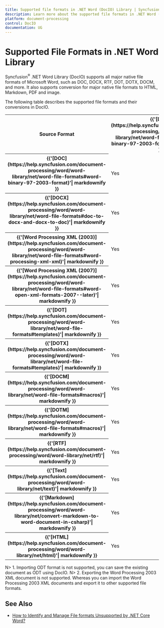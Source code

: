 ```yaml
---
title: Supported file formats in .NET Word (DocIO) Library | Syncfusion
description: Learn more about the supported file formats in .NET Word (DocIO) Library.
platform: document-processing
control: DocIO
documentation: UG
---
```


# Supported File Formats in .NET Word Library  

Syncfusion<sup>&reg;</sup> .NET Word Library (DocIO) supports all major native file formats of Microsoft Word, such as DOC, DOCX, RTF, DOT, DOTX, DOCM, and more. It also supports conversion for major native file formats to HTML, Markdown, PDF and image. 

The following table describes the supported file formats and their conversions in DocIO. 

<table>
<tr>
<th>
Source Format  
</th>
<th>
{{'[DOC](https://help.syncfusion.com/document-processing/word/word-library/net/word-file-formats#word-binary-97-2003-format)'| markdownify }}
</th>
<th>
{{'[DOCX](https://help.syncfusion.com/document-processing/word/word-library/net/word-file-formats#doc-to-docx-and-docx-to-doc)'| markdownify }}
</th>
<th>
{{'[Word Processing XML (2007)](https://help.syncfusion.com/document-processing/word/word-library/net/word-file-formats#word-open-xml-formats-2007--later)'| markdownify }}
</th>
<th>
{{'[DOT](https://help.syncfusion.com/document-processing/word/word-library/net/word-file-formats#templates)'| markdownify }}
</th>
<th>
{{'[DOTX](https://help.syncfusion.com/document-processing/word/word-library/net/word-file-formats#templates)'| markdownify }}
</th>
<th>
{{'[DOCM](https://help.syncfusion.com/document-processing/word/word-library/net/word-file-formats#macros)'| markdownify }}
</th>
<th>
{{'[DOTM](https://help.syncfusion.com/document-processing/word/word-library/net/word-file-formats#macros)'| markdownify }}
</th>
<th>
{{'[ODT](https://help.syncfusion.com/document-processing/word/word-library/net/word-to-odt)'| markdownify }}
</th>
<th>
{{'[RTF](https://help.syncfusion.com/document-processing/word/word-library/net/rtf)'| markdownify }}
</th>
<th>
{{'[Text](https://help.syncfusion.com/document-processing/word/word-library/net/text)'| markdownify }}
</th>
<th>
{{'[Markdown](https://help.syncfusion.com/document-processing/word/word-library/net/convert-word-document-to-markdown-in-csharp)'| markdownify }}
</th>
<th>
{{'[HTML](https://help.syncfusion.com/document-processing/word/word-library/net/html)'| markdownify }}
</th>
<th>
{{'[PDF](https://help.syncfusion.com/document-processing/word/conversions/word-to-pdf/net/word-to-pdf)'| markdownify }}
</th>
<th>
{{'[Image](https://help.syncfusion.com/document-processing/word/conversions/word-to-image/net/word-to-image)'| markdownify }}
</th>
</tr>
<tr>
<th>{{'[DOC](https://help.syncfusion.com/document-processing/word/word-library/net/word-file-formats#word-binary-97-2003-format)'| markdownify }}</th>
<td>Yes</td>
<td>Yes</td>
<td>Yes</td>
<td>Yes</td>
<td>Yes</td>
<td>Yes</td>
<td>Yes</td>
<td>Yes</td>
<td>Yes</td>
<td>Yes</td>
<td>Yes</td>
<td>Yes</td>
<td>Yes</td>
<td>Yes</td>
</tr>
<tr>
<th>{{'[DOCX](https://help.syncfusion.com/document-processing/word/word-library/net/word-file-formats#doc-to-docx-and-docx-to-doc)'| markdownify }}</th>
<td>Yes</td>
<td>Yes</td>
<td>Yes</td>
<td>Yes</td>
<td>Yes</td>
<td>Yes</td>
<td>Yes</td>
<td>Yes</td>
<td>Yes</td>
<td>Yes</td>
<td>Yes</td>
<td>Yes</td>
<td>Yes</td>
<td>Yes</td>
</tr>
<tr>
<th>{{'[Word Processing XML (2003)](https://help.syncfusion.com/document-processing/word/word-library/net/word-file-formats#word-processing-xml-xml)'| markdownify }}</th>
<td>Yes</td>
<td>Yes</td>
<td>Yes</td>
<td>Yes</td>
<td>Yes</td>
<td>Yes</td>
<td>Yes</td>
<td>Yes</td>
<td>Yes</td>
<td>Yes</td>
<td>Yes</td>
<td>Yes</td>
<td>Yes</td>
<td>Yes</td>
</tr>
<tr>
<th>{{'[Word Processing XML (2007)](https://help.syncfusion.com/document-processing/word/word-library/net/word-file-formats#word-open-xml-formats-2007--later)'| markdownify }}</th>
<td>Yes</td>
<td>Yes</td>
<td>Yes</td>
<td>Yes</td>
<td>Yes</td>
<td>Yes</td>
<td>Yes</td>
<td>Yes</td>
<td>Yes</td>
<td>Yes</td>
<td>Yes</td>
<td>Yes</td>
<td>Yes</td>
<td>Yes</td>
</tr>
<tr>
<th>{{'[DOT](https://help.syncfusion.com/document-processing/word/word-library/net/word-file-formats#templates)'| markdownify }}</th>
<td>Yes</td>
<td>Yes</td>
<td>Yes</td>
<td>Yes</td>
<td>Yes</td>
<td>Yes</td>
<td>Yes</td>
<td>Yes</td>
<td>Yes</td>
<td>Yes</td>
<td>Yes</td>
<td>Yes</td>
<td>Yes</td>
<td>Yes</td>
</tr>
<tr>
<th>{{'[DOTX](https://help.syncfusion.com/document-processing/word/word-library/net/word-file-formats#templates)'| markdownify }}</th>
<td>Yes</td>
<td>Yes</td>
<td>Yes</td>
<td>Yes</td>
<td>Yes</td>
<td>Yes</td>
<td>Yes</td>
<td>Yes</td>
<td>Yes</td>
<td>Yes</td>
<td>Yes</td>
<td>Yes</td>
<td>Yes</td>
<td>Yes</td>
</tr>
<tr>
<th>{{'[DOCM](https://help.syncfusion.com/document-processing/word/word-library/net/word-file-formats#macros)'| markdownify }}</th>
<td>Yes</td>
<td>Yes</td>
<td>Yes</td>
<td>Yes</td>
<td>Yes</td>
<td>Yes</td>
<td>Yes</td>
<td>Yes</td>
<td>Yes</td>
<td>Yes</td>
<td>Yes</td>
<td>Yes</td>
<td>Yes</td>
<td>Yes</td>
</tr>
<tr>
<th>{{'[DOTM](https://help.syncfusion.com/document-processing/word/word-library/net/word-file-formats#macros)'| markdownify }}</th>
<td>Yes</td>
<td>Yes</td>
<td>Yes</td>
<td>Yes</td>
<td>Yes</td>
<td>Yes</td>
<td>Yes</td>
<td>Yes</td>
<td>Yes</td>
<td>Yes</td>
<td>Yes</td>
<td>Yes</td>
<td>Yes</td>
<td>Yes</td>
</tr>
<tr>
<th>{{'[RTF](https://help.syncfusion.com/document-processing/word/word-library/net/rtf)'| markdownify }}</th>
<td>Yes</td>
<td>Yes</td>
<td>Yes</td>
<td>Yes</td>
<td>Yes</td>
<td>Yes</td>
<td>Yes</td>
<td>Yes</td>
<td>Yes</td>
<td>Yes</td>
<td>Yes</td>
<td>Yes</td>
<td>Yes</td>
<td>Yes</td>
</tr>
<tr>
<th>{{'[Text](https://help.syncfusion.com/document-processing/word/word-library/net/text)'| markdownify }}</th>
<td>Yes</td>
<td>Yes</td>
<td>Yes</td>
<td>Yes</td>
<td>Yes</td>
<td>Yes</td>
<td>Yes</td>
<td>Yes</td>
<td>Yes</td>
<td>Yes</td>
<td>Yes</td>
<td>Yes</td>
<td>Yes</td>
<td>Yes</td>
</tr>
<tr>
<th>{{'[Markdown](https://help.syncfusion.com/document-processing/word/word-library/net/convert-markdown-to-word-document-in-csharp)'| markdownify }}</th>
<td>Yes</td>
<td>Yes</td>
<td>Yes</td>
<td>Yes</td>
<td>Yes</td>
<td>Yes</td>
<td>Yes</td>
<td>Yes</td>
<td>Yes</td>
<td>Yes</td>
<td>Yes</td>
<td>Yes</td>
<td>Yes</td>
<td>Yes</td>
</tr>
<tr>
<th>{{'[HTML](https://help.syncfusion.com/document-processing/word/word-library/net/html)'| markdownify }}</th>
<td>Yes</td>
<td>Yes</td>
<td>Yes</td>
<td>Yes</td>
<td>Yes</td>
<td>Yes</td>
<td>Yes</td>
<td>Yes</td>
<td>Yes</td>
<td>Yes</td>
<td>Yes</td>
<td>Yes</td>
<td>Yes</td>
<td>Yes</td>
</tr>
</table>

N> 1. Importing ODT format is not supported, you can save the existing document as ODT using DocIO. 
N> 2. Exporting the Word Processing 2003 XML document is not supported. Whereas you can import the Word Processing 2003 XML documents and export it to other supported file formats. 

## See Also

* [How to Identify and Manage File formats Unsupported by .NET Core Word?](https://support.syncfusion.com/kb/article/19611/how-to-identify-and-manage-file-formats-unsupported-by-net-core-word)
